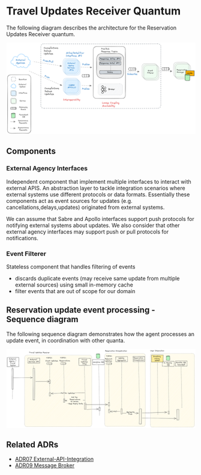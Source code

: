 # Travel Updates Receiver Quantum

The following diagram describes the architecture for the Reservation Updates Receiver quantum.
<p style="text-align:center">
<img width="1000" src="../assets/travel-update-receiver.png">
</p>

## Components

### External Agency Interfaces

Independent component that implement multiple interfaces to interact with external APIS.
An abstraction layer to tackle integration scenarios where external systems use different protocols or data formats.
Essentially these components act as event sources for updates (e.g. cancellations,delays,updates) originated from external systems.

We can assume that Sabre and Apollo interfaces support push protocols for notifying external systems about updates.
We also consider that other external agency interfaces may support push or pull protocols for notifications.

### Event Filterer

Stateless component that handles filtering of events
- discards duplicate events (may receive same update from multiple external sources) using small in-memory cache
- filter events that are out of scope for our domain


## Reservation update event processing - Sequence diagram

The following sequence diagram demonstrates how the agent processes an update event, in coordination with other quanta.

![Travel Update Reception](../seq-diagrams/travel-update-reception.png)

## Related ADRs
- [ADR07 External-API-Integration](../adrs/external-api-integration.md)
- [ADR09 Message Broker](../adrs/message-broker.md)
